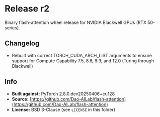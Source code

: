 # Release r2
Binary flash-attention wheel release for NVIDIA Blackwell GPUs (RTX 50-series).

## Changelog
 - Rebuilt with correct TORCH_CUDA_ARCH_LIST arguments to ensure support for Compute Capability 7.5, 8.6, 8.9, and 12.0 (Turing through Blackwell) 

 ## Info
- **Built against:** PyTorch 2.8.0.dev20250406+cu128
- **Source:** [https://github.com/Dao-AILab/flash-attention](https://github.com/Dao-AILab/flash-attention)
- **License:** BSD 3-Clause (see `LICENSE` in this folder)